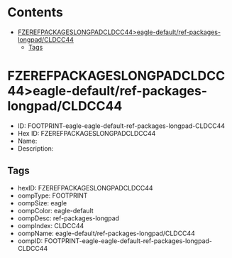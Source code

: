 



Contents
========

* [FZEREFPACKAGESLONGPADCLDCC44>eagle-default/ref-packages-longpad/CLDCC44](#fzerefpackageslongpadcldcc44eagle-defaultref-packages-longpadcldcc44)
	* [Tags](#tags)

# FZEREFPACKAGESLONGPADCLDCC44>eagle-default/ref-packages-longpad/CLDCC44

- ID: FOOTPRINT-eagle-eagle-default-ref-packages-longpad-CLDCC44
- Hex ID: FZEREFPACKAGESLONGPADCLDCC44
- Name: 
- Description: 

## Tags

- hexID: FZEREFPACKAGESLONGPADCLDCC44
- oompType: FOOTPRINT
- oompSize: eagle
- oompColor: eagle-default
- oompDesc: ref-packages-longpad
- oompIndex: CLDCC44
- oompName: eagle-default/ref-packages-longpad/CLDCC44
- oompID: FOOTPRINT-eagle-eagle-default-ref-packages-longpad-CLDCC44
